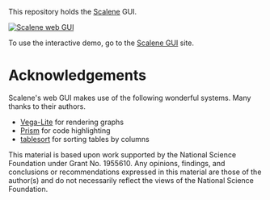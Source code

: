 This repository holds the [Scalene](https://github.com/plasma-umass/scalene) GUI.

[![Scalene web GUI](https://raw.githubusercontent.com/plasma-umass/scalene/master/docs/scalene-gui-example.png)](https://raw.githubusercontent.com/plasma-umass/scalene/master/docs/scalene-gui-example-full.png)

To use the interactive demo, go to the [Scalene GUI](https://plasma-umass.org/scalene-gui/) site.

# Acknowledgements

Scalene's web GUI makes use of the following wonderful systems. Many thanks to their authors.

- [Vega-Lite](https://vega.github.io/vega-lite/) for rendering graphs
- [Prism](https://prismjs.com/) for code highlighting
- [tablesort](https://github.com/tristen/tablesort) for sorting tables by columns

This material is based upon work supported by the National Science
Foundation under Grant No. 1955610. Any opinions, findings, and
conclusions or recommendations expressed in this material are those of
the author(s) and do not necessarily reflect the views of the National
Science Foundation.
